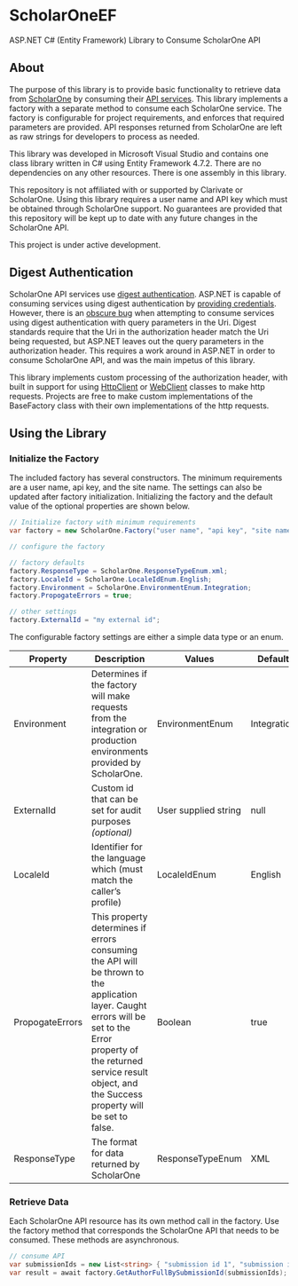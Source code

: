# ScholarOneEF  
ASP.NET C# (Entity Framework) Library to Consume ScholarOne API  

## About  
The purpose of this library is to provide basic functionality to retrieve data from [ScholarOne](https://clarivate.com/webofsciencegroup/support/scholarone-manuscripts/for-developers/) by consuming their [API services](https://clarivate.com/webofsciencegroup/wp-content/uploads/sites/2/2021/06/API_Reference_NOV2020.pdf). This library implements a factory with a separate method to consume each ScholarOne service. The factory is configurable for project requirements, and enforces that required parameters are provided. API responses returned from ScholarOne are left as raw strings for developers to process as needed.  

This library was developed in Microsoft Visual Studio and contains one class library written in C# using Entity Framework 4.7.2. There are no dependencies on any other resources. There is one assembly in this library.  

This repository is not affiliated with or supported by Clarivate or ScholarOne. Using this library requires a user name and API key which must be obtained through ScholarOne support. No guarantees are provided that this repository will be kept up to date with any future changes in the ScholarOne API. 

This project is under active development. 

## Digest Authentication  
ScholarOne API services use [digest authentication](https://httpwg.org/specs/rfc7616.html). ASP.NET is capable of consuming services using digest authentication by [providing credentials](https://docs.microsoft.com/en-us/dotnet/api/system.net.networkcredential?view=net-6.0). However, there is an [obscure bug](https://stackoverflow.com/questions/3109507/httpwebrequests-sends-parameterless-uri-in-authorization-header) when attempting to consume services using digest authentication with query parameters in the Uri. Digest standards require that the Uri in the authorization header match the Uri being requested, but ASP.NET leaves out the query parameters in the authorization header. This requires a work around in ASP.NET in order to consume ScholarOne API, and was the main impetus of this library.  

This library implements custom processing of the authorization header, with built in support for using [HttpClient](https://docs.microsoft.com/en-us/dotnet/api/system.net.http.httpclient?view=net-6.0&viewFallbackFrom=net-4.7.2) or [WebClient](https://docs.microsoft.com/en-us/dotnet/api/system.net.webclient?view=net-6.0&viewFallbackFrom=net-4.7.2) classes to make http requests. Projects are free to make custom implementations of the BaseFactory class with their own implementations of the http requests.  

## Using the Library  

### Initialize the Factory  

The included factory has several constructors. The minimum requirements are a user name, api key, and the site name. The settings can also be updated after factory initialization. Initializing the factory and the default value of the optional properties are shown below.

```C#
// Initialize factory with minimum requirements  
var factory = new ScholarOne.Factory("user name", "api key", "site name");  

// configure the factory  

// factory defaults  
factory.ResponseType = ScholarOne.ResponseTypeEnum.xml; 
factory.LocaleId = ScholarOne.LocaleIdEnum.English;  
factory.Environment = ScholarOne.EnvironmentEnum.Integration;  
factory.PropogateErrors = true;  

// other settings  
factory.ExternalId = "my external id";  
``` 

The configurable factory settings are either a simple data type or an enum. 

| Property | Description | Values | Default | 
| ---      | ---       | ---      | ---        
| Environment | Determines if the factory will make requests from the integration or production environments provided by ScholarOne. | EnvironmentEnum | Integration | 
| ExternalId | Custom id that can be set for audit purposes *(optional)* | User supplied string | null | 
| LocaleId | Identifier for the language which (must match the caller’s profile) | LocaleIdEnum | English | 
| PropogateErrors | This property determines if errors consuming the API will be thrown to the application layer. Caught errors will be set to the Error property of the returned service result object, and the Success property will be set to false. | Boolean | true | 
| ResponseType | The format for data returned by ScholarOne | ResponseTypeEnum | XML | 

### Retrieve Data
Each ScholarOne API resource has its own method call in the factory. Use the factory method that corresponds the ScholarOne API that needs to be consumed. These methods are asynchronous.
```C#
// consume API
var submissionIds = new List<string> { "submission id 1", "submission id 2" };
var result = await factory.GetAuthorFullBySubmissionId(submissionIds);
```
